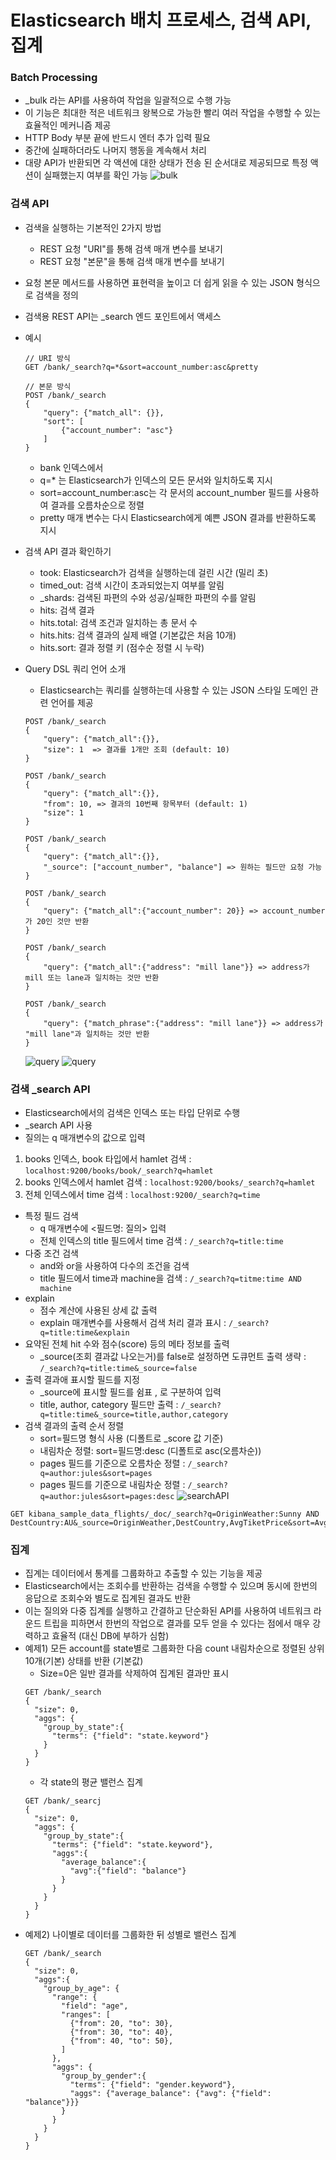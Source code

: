 # Elasticsearch 배치 프로세스, 검색 API, 집계

### Batch Processing
  - _bulk 라는 API를 사용하여 작업을 일괄적으로 수행 가능
  - 이 기능은 최대한 적은 네트워크 왕복으로 가능한 빨리 여러 작업을 수행할 수 있는 효율적인 메커니즘 제공
  - HTTP Body 부분 끝에 반드시 엔터 추가 입력 필요
  - 중간에 실패하더라도 나머지 행동을 계속해서 처리
  - 대량 API가 반환되면 각 액션에 대한 상태가 전송 된 순서대로 제공되므로 특정 액션이 실패했는지 여부를 확인 가능
  ![bulk](img/bulk1.png) 

### 검색 API
  - 검색을 실행하는 기본적인 2가지 방법
    - REST 요청 "URI"를 통해 검색 매개 변수를 보내기
    - REST 요청 "본문"을 통해 검색 매개 변수를 보내기
  - 요청 본문 메서드를 사용하면 표현력을 높이고 더 쉽게 읽을 수 있는 JSON 형식으로 검색을 정의
  - 검색용 REST API는 _search 엔드 포인트에서 액세스


  - 예시
    ```
    // URI 방식
    GET /bank/_search?q=*&sort=account_number:asc&pretty

    // 본문 방식
    POST /bank/_search
    {
        "query": {"match_all": {}},
        "sort": [
            {"account_number": "asc"}
        ]
    }
    ```
    - bank 인덱스에서
    - q=* 는 Elasticsearch가 인덱스의 모든 문서와 일치하도록 지시
    - sort=account_number:asc는 각 문서의 account_number 필드를 사용하여 결과를 오름차순으로 정렬
    - pretty 매개 변수는 다시 Elasticsearch에게 예쁜 JSON 결과를 반환하도록 지시
  - 검색 API 결과 확인하기
    - took: Elasticsearch가 검색을 실행하는데 걸린 시간 (밀리 초)
    - timed_out: 검색 시간이 초과되었는지 여부를 알림
    - _shards: 검색된 파편의 수와 성공/실패한 파편의 수를 알림
    - hits: 검색 결과
    - hits.total: 검색 조건과 일치하는 총 문서 수
    - hits.hits: 검색 결과의 실제 배열 (기본값은 처음 10개)
    - hits.sort: 결과 정렬 키 (점수순 정렬 시 누락)

- Query DSL 쿼리 언어 소개
  - Elasticsearch는 쿼리를 실행하는데 사용할 수 있는 JSON 스타일 도메인 관련 언어를 제공
  ```
  POST /bank/_search
  {
      "query": {"match_all":{}},
      "size": 1  => 결과를 1개만 조회 (default: 10)
  }

  POST /bank/_search
  {
      "query": {"match_all":{}},
      "from": 10, => 결과의 10번째 항목부터 (default: 1)
      "size": 1
  }

  POST /bank/_search
  {
      "query": {"match_all":{}},
      "_source": ["account_number", "balance"] => 원하는 필드만 요청 가능
  }

  POST /bank/_search
  {
      "query": {"match_all":{"account_number": 20}} => account_number가 20인 것만 반환
  }

  POST /bank/_search
  {
      "query": {"match_all":{"address": "mill lane"}} => address가 mill 또는 lane과 일치하는 것만 반환
  }

  POST /bank/_search
  {
      "query": {"match_phrase":{"address": "mill lane"}} => address가 "mill lane"과 일치하는 것만 반환
  }
  ```
  ![query](img/query1.png)
  ![query](img/query2.png)

### 검색 _search API
  - Elasticsearch에서의 검색은 인덱스 또는 타입 단위로 수행
  - _search API 사용
  - 질의는 q 매개변수의 값으로 입력
  1) books 인덱스, book 타입에서 hamlet 검색 : `localhost:9200/books/book/_search?q=hamlet`
  2) books 인덱스에서 hamlet 검색 : `localhost:9200/books/_search?q=hamlet`
  3) 전체 인덱스에서 time 검색 : `localhost:9200/_search?q=time`
  - 특정 필드 검색
    - q 매개변수에 <필드명: 질의> 입력
    - 전체 인덱스의 title 필드에서 time 검색 : `/_search?q=title:time`
  - 다중 조건 검색
    - and와 or을 사용하여 다수의 조건을 검색
    - title 필드에서 time과 machine을 검색 : `/_search?q=titme:time AND machine`
  - explain
    - 점수 계산에 사용된 상세 값 출력
    - explain 매개변수를 사용해서 검색 처리 결과 표시 : `/_search?q=title:time&explain`
  - 요약된 전체 hit 수와 점수(score) 등의 메타 정보를 출력
    - _source(조회 결과값 나오는거)를 false로 설정하면 도큐먼트 출력 생략 : `/_search?q=title:time&_source=false`
  - 출력 결과애 표시할 필드를 지정
    - _source에 표시할 필드를 쉼표 , 로 구분하여 입력
    - title, author, category 필드만 출력 : `/_search?q=title:time&_source=title,author,category`
  - 검색 결과의 출력 순서 정렬
    - sort=필드명 형식 사용 (디폴트로 _score 값 기준)
    - 내림차순 정렬: sort=필드명:desc (디폴트로 asc(오름차순))
    - pages 필드를 기준으로 오름차순 정렬 : `/_search?q=author:jules&sort=pages`
    - pages 필드를 기준으로 내림차순 정렬 : `/_search?q=author:jules&sort=pages:desc`
  ![searchAPI](img/searchAPI.png)
  ```
  GET kibana_sample_data_flights/_doc/_search?q=OriginWeather:Sunny AND DestCountry:AU&_source=OriginWeather,DestCountry,AvgTiketPrice&sort=AvgTicketPrice:desc
  ```

### 집계
  - 집계는 데이터에서 통계를 그룹화하고 추출할 수 있는 기능을 제공
  - Elasticsearch에서는 조회수를 반환하는 검색을 수행할 수 있으며 동시에 한번의 응답으로 조회수와 별도로 집계된 결과도 반환
  - 이는 질의와 다중 집계를 실행하고 간결하고 단순화된 API를 사용하여 네트워크 라운드 트립을 피하면서 한번의 작업으로 결과를 모두 얻을 수 있다는 점에서 매우 강력하고 효율적 (대신 DB에 부하가 심함)
  - 예제1) 모든 account를 state별로 그룹화한 다음 count 내림차순으로 정렬된 상위 10개(기본) 상태를 반환 (기본값)
    - Size=0은 일반 결과를 삭제하여 집계된 결과만 표시
    ```
    GET /bank/_search
    {
      "size": 0,
      "aggs": {
        "group_by_state":{
          "terms": {"field": "state.keyword"}
        }
      }
    }
    ```
    - 각 state의 평균 밸런스 집계
    ```
    GET /bank/_searcj
    {
      "size": 0,
      "aggs": {
        "group_by_state":{
          "terms": {"field": "state.keyword"},
          "aggs":{
            "average_balance":{
              "avg":{"field": "balance"}
            }
          }
        }
      }
    }
    ```
  - 예제2) 나이별로 데이터를 그룹화한 뒤 성별로 밸런스 집계
    ```
    GET /bank/_search
    {
      "size": 0,
      "aggs":{
        "group_by_age": {
          "range": {
            "field": "age",
            "ranges": [
              {"from": 20, "to": 30},
              {"from": 30, "to": 40},
              {"from": 40, "to": 50},
            ]
          },
          "aggs": {
            "group_by_gender":{
              "terms": {"field": "gender.keyword"},
              "aggs": {"average_balance": {"avg": {"field": "balance"}}}
            }
          }
        }
      }
    }
    ```